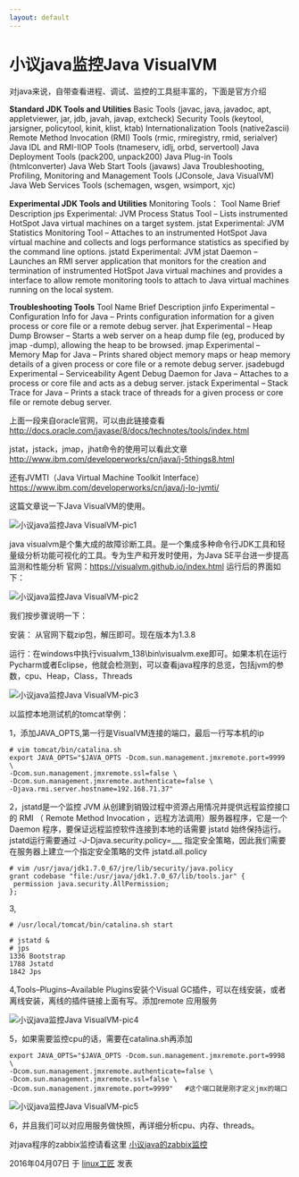 ```yaml
---
layout: default
---
```


# 小议java监控Java VisualVM

对java来说，自带查看进程、调试、监控的工具挺丰富的，下面是官方介绍

**Standard JDK Tools and Utilities**
Basic Tools                                                 (javac, java, javadoc, apt, appletviewer, jar, jdb, javah, javap, extcheck)
Security Tools                                            (keytool, jarsigner, policytool, kinit, klist, ktab)
Internationalization Tools                        (native2ascii)
Remote Method Invocation (RMI) Tools     (rmic, rmiregistry, rmid, serialver)
Java IDL and RMI-IIOP Tools                     (tnameserv, idlj, orbd, servertool)
Java Deployment Tools                              (pack200, unpack200)
Java Plug-in Tools                                        (htmlconverter)
Java Web Start Tools                                   (javaws)
Java Troubleshooting, Profiling, Monitoring and Management Tools    (JConsole, Java VisualVM)
Java Web Services Tools                              (schemagen, wsgen, wsimport, xjc)

**Experimental JDK Tools and Utilities**
Monitoring Tools：
Tool Name            Brief Description
jps                         Experimental: JVM Process Status Tool – Lists instrumented HotSpot Java virtual machines on a target system.
jstat                       Experimental: JVM Statistics Monitoring Tool – Attaches to an instrumented HotSpot Java virtual machine and collects and logs performance statistics as specified by the command line options.
jstatd                     Experimental: JVM jstat Daemon – Launches an RMI server application that monitors for the creation and termination of instrumented HotSpot Java virtual machines and provides a interface to allow remote monitoring tools to attach to Java virtual machines running on the local system.

**Troubleshooting Tools**
Tool Name              Brief Description
jinfo                       Experimental – Configuration Info for Java – Prints configuration information for a given process or core file or a remote debug server.
jhat                        Experimental – Heap Dump Browser – Starts a web server on a heap dump file (eg, produced by jmap -dump), allowing the heap to be browsed.
jmap                      Experimental – Memory Map for Java – Prints shared object memory maps or heap memory details of a given process or core file or a remote debug server.
jsadebugd              Experimental – Serviceability Agent Debug Daemon for Java – Attaches to a process or core file and acts as a debug server.
jstack                     Experimental – Stack Trace for Java – Prints a stack trace of threads for a given process or core file or remote debug server.

上面一段来自oracle官网，可以由此链接查看<http://docs.oracle.com/javase/8/docs/technotes/tools/index.html>

jstat，jstack，jmap，jhat命令的使用可以看此文章<http://www.ibm.com/developerworks/cn/java/j-5things8.html>

还有JVMTI（Java Virtual Machine Toolkit Interface）<https://www.ibm.com/developerworks/cn/java/j-lo-jvmti/>

这篇文章说一下Java VisualVM的使用。

![小议java监控Java VisualVM-pic1](../images/2016/04/visualvm-2.png)

java visualvm是个集大成的故障诊断工具。是一个集成多种命令行JDK工具和轻量级分析功能可视化的工具。专为生产和开发时使用，为Java SE平台进一步提高监测和性能分析
官网：https://visualvm.github.io/index.html
运行后的界面如下：

![小议java监控Java VisualVM-pic2](../images/2016/04/visualvm01.png)

我们按步骤说明一下：

安装： 从官网下载zip包，解压即可。现在版本为1.3.8

运行：在windows中执行visualvm_138\bin\visualvm.exe即可。如果本机在运行Pycharm或者Eclipse，他就会检测到，可以查看java程序的总览，包括jvm的参数，cpu、Heap，Class，Threads

![小议java监控Java VisualVM-pic3](../images/2016/04/eclipse.png)

以监控本地测试机的tomcat举例：

1，添加JAVA_OPTS,第一行是VisualVM连接的端口，最后一行写本机的ip

```
# vim tomcat/bin/catalina.sh
export JAVA_OPTS="$JAVA_OPTS -Dcom.sun.management.jmxremote.port=9999 \
-Dcom.sun.management.jmxremote.ssl=false \
-Dcom.sun.management.jmxremote.authenticate=false \
-Djava.rmi.server.hostname=192.168.71.37"
```

2，jstatd是一个监控 JVM 从创建到销毁过程中资源占用情况并提供远程监控接口的 RMI （ Remote Method Invocation ，远程方法调用）服务器程序，它是一个 Daemon 程序，要保证远程监控软件连接到本地的话需要 jstatd 始终保持运行。
jstatd运行需要通过 -J-Djava.security.policy=___ 指定安全策略，因此我们需要在服务器上建立一个指定安全策略的文件 jstatd.all.policy

```
# vim /usr/java/jdk1.7.0_67/jre/lib/security/java.policy
grant codebase "file:/usr/java/jdk1.7.0_67/lib/tools.jar" {
 permission java.security.AllPermission;
};
```

3,

```
# /usr/local/tomcat/bin/catalina.sh start
 
# jstatd &
# jps
1336 Bootstrap
1788 Jstatd
1842 Jps
```

4,Tools–Plugins–Available Plugins安装个Visual GC插件，可以在线安装，或者离线安装，离线的插件链接上面有写。添加remote 应用服务

![小议java监控Java VisualVM-pic4](../images/2016/04/visualvm-add-remote.gif)

5，如果需要监控cpu的话，需要在catalina.sh再添加

```
export JAVA_OPTS="$JAVA_OPTS -Dcom.sun.management.jmxremote.port=9998 \
-Dcom.sun.management.jmxremote.authenticate=false \
-Dcom.sun.management.jmxremote.ssl=false \
-Dcom.sun.management.jmxremote.port=9999"   #这个端口就是刚才定义jmx的端口
```

![小议java监控Java VisualVM-pic5](../images/2016/04/visualvm-add-cpu-monitor.gif)

 

6，并且我们可以对应用服务做快照，再详细分析cpu、内存、threads。

对java程序的zabbix监控请看这里 [小议java的zabbix监控](https://bbotte.github.io/monitor_safe/talking-about-zabbixs-java-monitoring/)

2016年04月07日 于 [linux工匠](https://bbotte.github.io/) 发表

